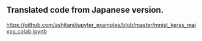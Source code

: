## Translated code from Japanese version. <br>
https://github.com/ashitani/jupyter_examples/blob/master/mnist_keras_maixpy_colab.ipynb
